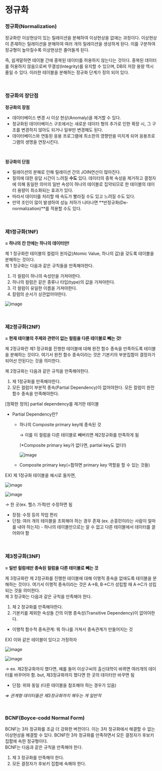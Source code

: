 # 정규화

### 정규화(Normalization)

정규화란 이상현상이 있는 릴레이션을 분해하여 이상현상을 없애는 과정이다. 이상현상이 존재하는 릴레이션을 분해하여 여러 개의 릴레이션을 생성하게 된다. 이를 구분하여 정규형이 높아질수록 이상현상은 줄어들게 된다.

즉, 쉽게말하면 테이블 간에 중복된 데이터를 허용하지 않는다는 것이다. 중복된 데이터를 허용하지 않음으로써 무결성(Integrity)를 유지할 수 있으며, DB의 저장 용량 역시 줄일 수 있다. 이러한 테이블을 분해하는 정규화 단계가 정의 되어 있다.

<br/>

### 정규화의 장단점

**정규화의 장점**

- 데이터베이스 변경 시 이상 현상(Anomaly)을 제거할 수 있다.
- 정규화된 데이터베이스 구조에서는 새로운 데이터 형의 추가로 인한 확장 시, 그 구조를 변경하지 않아도 되거나 일부만 변경해도 된다.
- 데이터베이스와 연동된 응용 프로그램에 최소한의 영향만을 미치게 되어 응용프로그램의 생명을 연장시킨다.

<br/>

**정규화의 단점**

- 릴레이션의 분해로 인해 릴레이션 간의 JOIN연산이 많아진다.
- 질의에 대한 응답 시간이 느려질 **수도** 있다. 데이터의 중복 속성을 제거하고 결정자에 의해 동일한 의미의 일반 속성이 하나의 테이블로 집약되므로 한 테이블의 데이터 용량이 최소화되는 효과가 있다.
- 따라서 데이터를 처리할 때 속도가 빨라질 수도 있고 느려질 수도 있다.
- 만약 조인이 많이 발생하여 성능 저하가 나타나면 **반정규화(De-normalization)**를 적용할 수도 있다.

<br/>


### 제1정규화(1NF)

**= 하나의 칸 안에는 하나의 데이터만!**

제 1 정규화란 테이블의 컬럼이 원자값(Atomic Value, 하나의 값)을 갖도록 테이블을 분해하는 것이다.
<br/>
제 1 정규화는 다음과 같은 규칙들을 만족해야한다.

1. 각 컬럼이 하나의 속성만을 가져야한다.
2. 하나의 컬럼은 같은 종류나 타입(type)의 값을 가져야한다.
3. 각 컬럼이 유일한 이름을 가져야한다.
4. 칼럼의 순서가 상관없어야한다.

![image](https://github.com/user-attachments/assets/f360a885-af3d-4b37-aa9a-9ca9c68e4b15)

<br/>

### 제2정규화(2NF)

**= 현재 테이블의 주제와 관련이 없는 컬럼을 다른 테이블로 빼는 것!**

제 2정규화란 제1 정규화를 진행한 테이블에 대해 완전 함수 종속을 만족하도록 테이블을 분해하는 것이다. 여기서 완전 함수 종속이라는 것은 기본키의 부분집합이 결정자가 되어선 안된다는 것을 의미한다.

제 2정규화는 다음과 같은 규칙을 만족해야한다.

1. 제 1정규화를 만족해야한다.
2. 모든 컬럼이 부분적 종속(Partial Dependency)이 없어야한다. 모든 칼럼이 완전 함수 종속을 만족해야한다.

[정확한 정의] partial dependency를 제거한 테이블

- Partial Dependency란?
    - 하나의 Composite primary key에 종속된 것
        
        → 이를 이 컬럼을 다른 테이블로 빼버리면 제2정규화를 만족하게 됨
        
        (*Composite primary key가 없다면, partial key도 없다!)
        
        ![image](https://github.com/user-attachments/assets/7e4d0a58-4cf2-47a3-8542-f5fbb14ebfcc)

    - Composite primary key(=합하면 primary key 역할을 할 수 있는 것들)

EX) 제 1정규화 테이블을 예시로 들자면,

![image](https://github.com/user-attachments/assets/a40a981f-caef-4a8b-acd2-59af98d25ddd)

![image](https://github.com/user-attachments/assets/5d1720c6-2e57-435d-9415-66255c3c9962)

→ 한 곳(ex. 헬스 가격)만 수정하면 됨

- 장점: 수정 등의 작업 편리
- 단점: 여러 개의 테이블을 조회해야 하는 경우 존재 (ex. 손흥민이라는 사람이 얼마를 내야 하는지) - 하나의 테이블만으로는 알 수 없고 다른 테이블에서 데이터를 끌어와야 함

<br/>

### 제3정규화(3NF)

**= 일반 컬럼에만 종속된 컬럼을 다른 테이블로 빼는 것**

제 3정규화란 제 2정규화를 진행한 테이블에 대해 이행적 종속을 없애도록 테이블을 분해하는 것이다. 여기서 이행적 종속이라는 것은 A->B, B->C가 성립할 때 A->C가 성립되는 것을 의미한다.
<br/>
제 3 정규화는 다음과 같은 규칙을 만족해야 한다.

1. 제 2 정규화를 만족해야한다.
2. 기본키를 제외한 속성들 간의 이행 종속성(Transitive Dependency)이 없어야한다.
- 이행적 함수적 종속관계: 뭐 하나를 거쳐서 종속관계가 만들어지는 것

EX) 이와 같은 테이블이 있다고 가정하자

![image](https://github.com/user-attachments/assets/c05fd51a-392b-43e4-b96a-0a89748dc7ef)

![image](https://github.com/user-attachments/assets/f420384d-24a3-4dbc-b930-776451a945fb)

→ ex. 제2정규화까지 했다면, 예를 들어 이상구씨의 출신대학이 바뀌면 여러개의 데이터를 바꾸어야 함. but, 제3정규화까지 했다면 한 곳의 데이터만 바꾸면 됨

- 단점: 위와 동일 (다른 테이블을 참조해야 하는 경우가 있음)

*⇒ 관계형 데이터들은 제3정규화까지 해두는 게 일반적*

<br/>

### BCNF(Boyce-codd Normal Form)

BCNF는 3차 정규화를 조금 더 강화한 버전이다. 이는 3차 정규화에서 해결할 수 없는 이상현상을 해결할 수 있다. BCNF란 3차 정규화를 만족하면서 모든 결정자가 후보키 집합에 속한 정규형이다.
<br/>
BCNF는 다음과 같은 규칙을 만족해야 한다.

1. 제 3 정규화를 만족해야 한다.
2. 모든 결정자가 후보키 집합에 속해야 한다.
